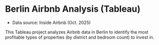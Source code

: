 # Berlin Airbnb Analysis (Tableau)

- Data source: Inside Airbnb (Oct. 2025)

This Tableau project analyzes Airbnb data in Berlin to identify the most profitable types of properties (by district and bedroom count) to invest in.
